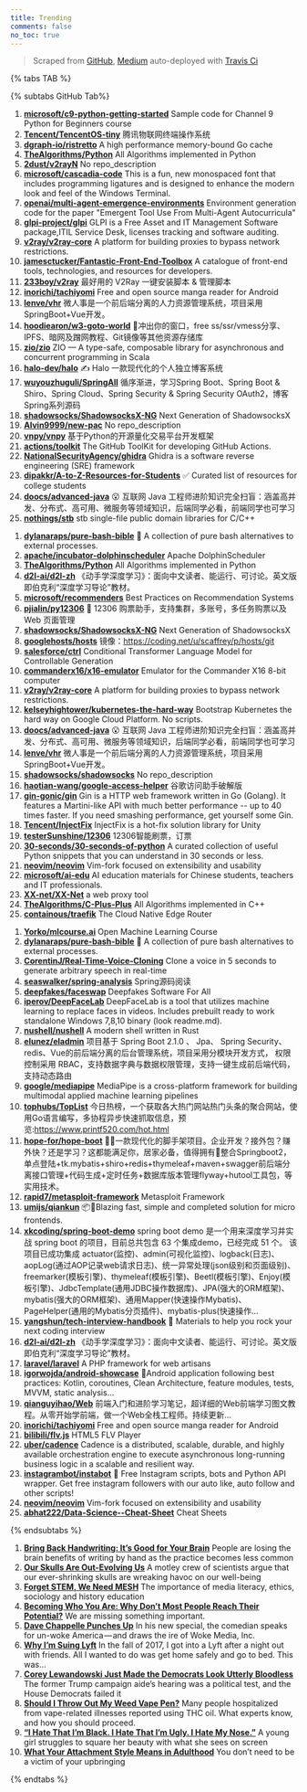 ```yaml
---
title: Trending
comments: false
no_toc: true
---
```


> Scraped from [GitHub](https://github.com/trending), [Medium](https://medium.com/topic/popular)
auto-deployed with [Travis Ci](https://travis-ci.org/)

{% tabs TAB %}
<!-- tab GitHub -->
{% subtabs GitHub Tab%}
<!-- tab Daily -->
1. [**microsoft/c9-python-getting-started**](https://github.com/microsoft/c9-python-getting-started)
Sample code for Channel 9 Python for Beginners course
2. [**Tencent/TencentOS-tiny**](https://github.com/Tencent/TencentOS-tiny)
腾讯物联网终端操作系统
3. [**dgraph-io/ristretto**](https://github.com/dgraph-io/ristretto)
A high performance memory-bound Go cache
4. [**TheAlgorithms/Python**](https://github.com/TheAlgorithms/Python)
All Algorithms implemented in Python
5. [**2dust/v2rayN**](https://github.com/2dust/v2rayN)
No repo_description
6. [**microsoft/cascadia-code**](https://github.com/microsoft/cascadia-code)
This is a fun, new monospaced font that includes programming ligatures and is designed to enhance the modern look and feel of the Windows Terminal.
7. [**openai/multi-agent-emergence-environments**](https://github.com/openai/multi-agent-emergence-environments)
Environment generation code for the paper "Emergent Tool Use From Multi-Agent Autocurricula"
8. [**glpi-project/glpi**](https://github.com/glpi-project/glpi)
GLPI is a Free Asset and IT Management Software package,ITIL Service Desk, licenses tracking and software auditing.
9. [**v2ray/v2ray-core**](https://github.com/v2ray/v2ray-core)
A platform for building proxies to bypass network restrictions.
10. [**jamesctucker/Fantastic-Front-End-Toolbox**](https://github.com/jamesctucker/Fantastic-Front-End-Toolbox)
A catalogue of front-end tools, technologies, and resources for developers.
11. [**233boy/v2ray**](https://github.com/233boy/v2ray)
最好用的 V2Ray 一键安装脚本 & 管理脚本
12. [**inorichi/tachiyomi**](https://github.com/inorichi/tachiyomi)
Free and open source manga reader for Android
13. [**lenve/vhr**](https://github.com/lenve/vhr)
微人事是一个前后端分离的人力资源管理系统，项目采用SpringBoot+Vue开发。
14. [**hoodiearon/w3-goto-world**](https://github.com/hoodiearon/w3-goto-world)
🍅冲出你的窗口，free ss/ssr/vmess分享、IPFS、暗网及蹭网教程、Git镜像等其他资源存储库
15. [**zio/zio**](https://github.com/zio/zio)
ZIO — A type-safe, composable library for asynchronous and concurrent programming in Scala
16. [**halo-dev/halo**](https://github.com/halo-dev/halo)
✍ Halo 一款现代化的个人独立博客系统
17. [**wuyouzhuguli/SpringAll**](https://github.com/wuyouzhuguli/SpringAll)
循序渐进，学习Spring Boot、Spring Boot & Shiro、Spring Cloud、Spring Security & Spring Security OAuth2，博客Spring系列源码
18. [**shadowsocks/ShadowsocksX-NG**](https://github.com/shadowsocks/ShadowsocksX-NG)
Next Generation of ShadowsocksX
19. [**Alvin9999/new-pac**](https://github.com/Alvin9999/new-pac)
No repo_description
20. [**vnpy/vnpy**](https://github.com/vnpy/vnpy)
基于Python的开源量化交易平台开发框架
21. [**actions/toolkit**](https://github.com/actions/toolkit)
The GitHub ToolKit for developing GitHub Actions.
22. [**NationalSecurityAgency/ghidra**](https://github.com/NationalSecurityAgency/ghidra)
Ghidra is a software reverse engineering (SRE) framework
23. [**dipakkr/A-to-Z-Resources-for-Students**](https://github.com/dipakkr/A-to-Z-Resources-for-Students)
✅ Curated list of resources for college students
24. [**doocs/advanced-java**](https://github.com/doocs/advanced-java)
😮 互联网 Java 工程师进阶知识完全扫盲：涵盖高并发、分布式、高可用、微服务等领域知识，后端同学必看，前端同学也可学习
25. [**nothings/stb**](https://github.com/nothings/stb)
stb single-file public domain libraries for C/C++
<!-- endtab -->
<!-- tab Weekly -->
1. [**dylanaraps/pure-bash-bible**](https://github.com/dylanaraps/pure-bash-bible)
📖 A collection of pure bash alternatives to external processes.
2. [**apache/incubator-dolphinscheduler**](https://github.com/apache/incubator-dolphinscheduler)
Apache DolphinScheduler
3. [**TheAlgorithms/Python**](https://github.com/TheAlgorithms/Python)
All Algorithms implemented in Python
4. [**d2l-ai/d2l-zh**](https://github.com/d2l-ai/d2l-zh)
《动手学深度学习》：面向中文读者、能运行、可讨论。英文版即伯克利“深度学习导论”教材。
5. [**microsoft/recommenders**](https://github.com/microsoft/recommenders)
Best Practices on Recommendation Systems
6. [**pjialin/py12306**](https://github.com/pjialin/py12306)
🚂 12306 购票助手，支持集群，多账号，多任务购票以及 Web 页面管理
7. [**shadowsocks/ShadowsocksX-NG**](https://github.com/shadowsocks/ShadowsocksX-NG)
Next Generation of ShadowsocksX
8. [**googlehosts/hosts**](https://github.com/googlehosts/hosts)
镜像：https://coding.net/u/scaffrey/p/hosts/git
9. [**salesforce/ctrl**](https://github.com/salesforce/ctrl)
Conditional Transformer Language Model for Controllable Generation
10. [**commanderx16/x16-emulator**](https://github.com/commanderx16/x16-emulator)
Emulator for the Commander X16 8-bit computer
11. [**v2ray/v2ray-core**](https://github.com/v2ray/v2ray-core)
A platform for building proxies to bypass network restrictions.
12. [**kelseyhightower/kubernetes-the-hard-way**](https://github.com/kelseyhightower/kubernetes-the-hard-way)
Bootstrap Kubernetes the hard way on Google Cloud Platform. No scripts.
13. [**doocs/advanced-java**](https://github.com/doocs/advanced-java)
😮 互联网 Java 工程师进阶知识完全扫盲：涵盖高并发、分布式、高可用、微服务等领域知识，后端同学必看，前端同学也可学习
14. [**lenve/vhr**](https://github.com/lenve/vhr)
微人事是一个前后端分离的人力资源管理系统，项目采用SpringBoot+Vue开发。
15. [**shadowsocks/shadowsocks**](https://github.com/shadowsocks/shadowsocks)
No repo_description
16. [**haotian-wang/google-access-helper**](https://github.com/haotian-wang/google-access-helper)
谷歌访问助手破解版
17. [**gin-gonic/gin**](https://github.com/gin-gonic/gin)
Gin is a HTTP web framework written in Go (Golang). It features a Martini-like API with much better performance -- up to 40 times faster. If you need smashing performance, get yourself some Gin.
18. [**Tencent/InjectFix**](https://github.com/Tencent/InjectFix)
InjectFix is a hot-fix solution library for Unity
19. [**testerSunshine/12306**](https://github.com/testerSunshine/12306)
12306智能刷票，订票
20. [**30-seconds/30-seconds-of-python**](https://github.com/30-seconds/30-seconds-of-python)
A curated collection of useful Python snippets that you can understand in 30 seconds or less.
21. [**neovim/neovim**](https://github.com/neovim/neovim)
Vim-fork focused on extensibility and usability
22. [**microsoft/ai-edu**](https://github.com/microsoft/ai-edu)
AI education materials for Chinese students, teachers and IT professionals.
23. [**XX-net/XX-Net**](https://github.com/XX-net/XX-Net)
a web proxy tool
24. [**TheAlgorithms/C-Plus-Plus**](https://github.com/TheAlgorithms/C-Plus-Plus)
All Algorithms implemented in C++
25. [**containous/traefik**](https://github.com/containous/traefik)
The Cloud Native Edge Router
<!-- endtab -->
<!-- tab Monthly -->
1. [**Yorko/mlcourse.ai**](https://github.com/Yorko/mlcourse.ai)
Open Machine Learning Course
2. [**dylanaraps/pure-bash-bible**](https://github.com/dylanaraps/pure-bash-bible)
📖 A collection of pure bash alternatives to external processes.
3. [**CorentinJ/Real-Time-Voice-Cloning**](https://github.com/CorentinJ/Real-Time-Voice-Cloning)
Clone a voice in 5 seconds to generate arbitrary speech in real-time
4. [**seaswalker/spring-analysis**](https://github.com/seaswalker/spring-analysis)
Spring源码阅读
5. [**deepfakes/faceswap**](https://github.com/deepfakes/faceswap)
Deepfakes Software For All
6. [**iperov/DeepFaceLab**](https://github.com/iperov/DeepFaceLab)
DeepFaceLab is a tool that utilizes machine learning to replace faces in videos. Includes prebuilt ready to work standalone Windows 7,8,10 binary (look readme.md).
7. [**nushell/nushell**](https://github.com/nushell/nushell)
A modern shell written in Rust
8. [**elunez/eladmin**](https://github.com/elunez/eladmin)
项目基于 Spring Boot 2.1.0 、 Jpa、 Spring Security、redis、Vue的前后端分离的后台管理系统，项目采用分模块开发方式， 权限控制采用 RBAC，支持数据字典与数据权限管理，支持一键生成前后端代码，支持动态路由
9. [**google/mediapipe**](https://github.com/google/mediapipe)
MediaPipe is a cross-platform framework for building multimodal applied machine learning pipelines
10. [**tophubs/TopList**](https://github.com/tophubs/TopList)
今日热榜，一个获取各大热门网站热门头条的聚合网站，使用Go语言编写，多协程异步快速抓取信息，预览:https://www.printf520.com/hot.html
11. [**hope-for/hope-boot**](https://github.com/hope-for/hope-boot)
🌱🚀一款现代化的脚手架项目。企业开发？接外包？赚外快？还是学习？这都能满足你，居家必备，值得拥有🍻整合Springboot2，单点登陆+tk.mybatis+shiro+redis+thymeleaf+maven+swagger前后端分离接口管理+代码生成+定时任务+数据库版本管理flyway+hutool工具包，等实用技术。
12. [**rapid7/metasploit-framework**](https://github.com/rapid7/metasploit-framework)
Metasploit Framework
13. [**umijs/qiankun**](https://github.com/umijs/qiankun)
📦🚀Blazing fast, simple and completed solution for micro frontends.
14. [**xkcoding/spring-boot-demo**](https://github.com/xkcoding/spring-boot-demo)
spring boot demo 是一个用来深度学习并实战 spring boot 的项目，目前总共包含 63 个集成demo，已经完成 51 个。 该项目已成功集成 actuator(监控)、admin(可视化监控)、logback(日志)、aopLog(通过AOP记录web请求日志)、统一异常处理(json级别和页面级别)、freemarker(模板引擎)、thymeleaf(模板引擎)、Beetl(模板引擎)、Enjoy(模板引擎)、JdbcTemplate(通用JDBC操作数据库)、JPA(强大的ORM框架)、mybatis(强大的ORM框架)、通用Mapper(快速操作Mybatis)、PageHelper(通用的Mybatis分页插件)、mybatis-plus(快速操作…
15. [**yangshun/tech-interview-handbook**](https://github.com/yangshun/tech-interview-handbook)
💯 Materials to help you rock your next coding interview
16. [**d2l-ai/d2l-zh**](https://github.com/d2l-ai/d2l-zh)
《动手学深度学习》：面向中文读者、能运行、可讨论。英文版即伯克利“深度学习导论”教材。
17. [**laravel/laravel**](https://github.com/laravel/laravel)
A PHP framework for web artisans
18. [**igorwojda/android-showcase**](https://github.com/igorwojda/android-showcase)
💎Android application following best practices: Kotlin, coroutines, Clean Architecture, feature modules, tests, MVVM, static analysis...
19. [**qianguyihao/Web**](https://github.com/qianguyihao/Web)
前端入门和进阶学习笔记，超详细的Web前端学习图文教程。从零开始学前端，做一个Web全栈工程师。持续更新...
20. [**inorichi/tachiyomi**](https://github.com/inorichi/tachiyomi)
Free and open source manga reader for Android
21. [**bilibili/flv.js**](https://github.com/bilibili/flv.js)
HTML5 FLV Player
22. [**uber/cadence**](https://github.com/uber/cadence)
Cadence is a distributed, scalable, durable, and highly available orchestration engine to execute asynchronous long-running business logic in a scalable and resilient way.
23. [**instagrambot/instabot**](https://github.com/instagrambot/instabot)
🐙 Free Instagram scripts, bots and Python API wrapper. Get free instagram followers with our auto like, auto follow and other scripts!
24. [**neovim/neovim**](https://github.com/neovim/neovim)
Vim-fork focused on extensibility and usability
25. [**abhat222/Data-Science--Cheat-Sheet**](https://github.com/abhat222/Data-Science--Cheat-Sheet)
Cheat Sheets
<!-- endtab -->
{% endsubtabs %}
<!-- endtab --><!-- tab Medium -->
1. [**Bring Back Handwriting: It’s Good for Your Brain**](https://elemental.medium.com/bring-back-handwriting-its-good-for-your-brain-fe22fe6c81d2?source=topic_page---------------------------20)
People are losing the brain benefits of writing by hand as the practice becomes less common
2. [**Our Skulls Are Out-Evolving Us**](https://onezero.medium.com/our-skulls-are-out-evolving-us-and-that-could-mean-a-public-health-crisis-f950faed696d?source=topic_page---------0------------------1)
A motley crew of scientists argue that our ever-shrinking skulls are wreaking havoc on our well-being
3. [**Forget STEM, We Need MESH**](https://medium.com/our-human-family/forget-stem-we-need-mesh-43ab6f6273cd?source=topic_page---------1------------------1)
The importance of media literacy, ethics, sociology and history education
4. [**Becoming Who You Are: Why Don’t Most People Reach Their Potential?**](https://medium.com/personal-growth/becoming-who-you-are-why-dont-most-people-reach-their-potential-df0335ac1655?source=topic_page---------2------------------1)
We are missing something important.
5. [**Dave Chappelle Punches Up**](https://arcdigital.media/dave-chappelle-punches-up-55dfe906efb8?source=topic_page---------4------------------1)
In his new special, the comedian speaks for un-woke America — and draws the ire of Woke Media, Inc.
6. [**Why I’m Suing Lyft**](https://medium.com/@alturkos/why-im-suing-lyft-6a409e316d1f?source=topic_page---------5------------------1)
In the fall of 2017, I got into a Lyft after a night out with friends. All I wanted to do was get home safely and go to bed. This was…
7. [**Corey Lewandowski Just Made the Democrats Look Utterly Bloodless**](https://gen.medium.com/corey-lewandowski-just-made-the-democrats-look-utterly-bloodless-269cd7b6b26e?source=topic_page---------6------------------1)
The former Trump campaign aide’s hearing was a political test, and the House Democrats failed it
8. [**Should I Throw Out My Weed Vape Pen?**](https://elemental.medium.com/should-i-throw-out-my-weed-vape-pen-952cd07f472?source=topic_page---------7------------------1)
Many people hospitalized from vape-related illnesses reported using THC oil. What experts know, and how you should proceed.
9. [**“I Hate That I’m Black. I Hate That I’m Ugly. I Hate My Nose.”**](https://gen.medium.com/young-chicago-authors-black-women-representation-culture-black-panther-i-hate-that-im-black-im-ugly-6b4a91336a73?source=topic_page---------8------------------1)
A young girl struggles to square her beauty with what she sees on screen
10. [**What Your Attachment Style Means in Adulthood**](https://gen.medium.com/youth-what-your-attachment-style-means-in-adulthood-self-improvement-awareness-f2e9ac4c4848?source=topic_page---------9------------------1)
You don’t need to be a victim of your upbringing
<!-- endtab -->
{% endtabs %}

